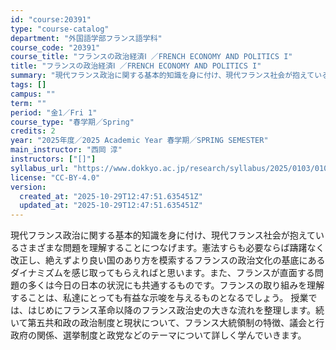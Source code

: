 ```yaml
---
id: "course:20391"
type: "course-catalog"
department: "外国語学部フランス語学科"
course_code: "20391"
course_title: "フランスの政治経済Ⅰ ／FRENCH ECONOMY AND POLITICS I"
title: "フランスの政治経済Ⅰ ／FRENCH ECONOMY AND POLITICS I"
summary: "現代フランス政治に関する基本的知識を身に付け、現代フランス社会が抱えているさまざまな問題を理解することにつなげます。憲法すらも必要ならば躊躇なく改正し、絶えずより良い国のあり方を模索するフランスの政治文化の基底にあるダイナミズムを感じ取って…"
tags: []
campus: ""
term: ""
period: "金1／Fri 1"
course_type: "春学期／Spring"
credits: 2
year: "2025年度／2025 Academic Year 春学期／SPRING SEMESTER"
main_instructor: "西岡 淳"
instructors: ["[]"]
syllabus_url: "https://www.dokkyo.ac.jp/research/syllabus/2025/0103/0103_20391_ja_JP.html"
license: "CC-BY-4.0"
version:
  created_at: "2025-10-29T12:47:51.635451Z"
  updated_at: "2025-10-29T12:47:51.635451Z"
---
```

現代フランス政治に関する基本的知識を身に付け、現代フランス社会が抱えているさまざまな問題を理解することにつなげます。憲法すらも必要ならば躊躇なく改正し、絶えずより良い国のあり方を模索するフランスの政治文化の基底にあるダイナミズムを感じ取ってもらえればと思います。また、フランスが直面する問題の多くは今日の日本の状況にも共通するものです。フランスの取り組みを理解することは、私達にとっても有益な示唆を与えるものとなるでしょう。 授業では、はじめにフランス革命以降のフランス政治史の大きな流れを整理します。続いて第五共和政の政治制度と現状について、フランス大統領制の特徴、議会と行政府の関係、選挙制度と政党などのテーマについて詳しく学んでいきます。
